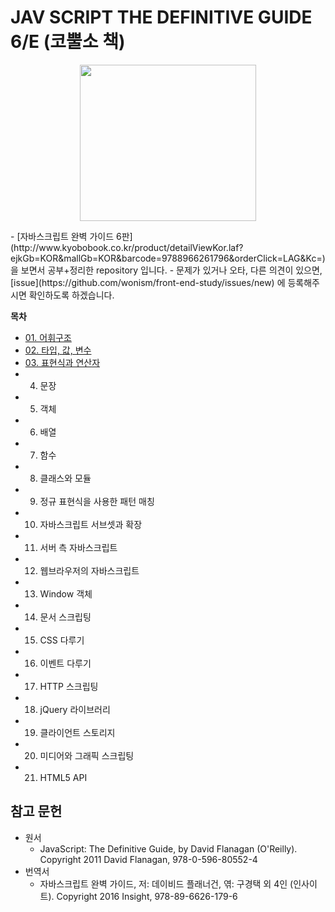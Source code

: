# JAV SCRIPT THE DEFINITIVE GUIDE 6/E (코뿔소 책)
<p align="center">
  <img width="282" height="250" src="https://github.com/wonism/front-end-study/blob/master/jsguide/img/book-front.jpg">
</p>
- [자바스크립트 완벽 가이드 6판](http://www.kyobobook.co.kr/product/detailViewKor.laf?ejkGb=KOR&mallGb=KOR&barcode=9788966261796&orderClick=LAG&Kc=) 을 보면서 공부+정리한 repository 입니다.
- 문제가 있거나 오타, 다른 의견이 있으면, [issue](https://github.com/wonism/front-end-study/issues/new) 에 등록해주시면 확인하도록 하겠습니다.

__목차__
- [01. 어휘구조](https://github.com/wonism/front-end-study/tree/master/jsguide/01.%EC%96%B4%ED%9C%98%EA%B5%AC%EC%A1%B0)
- [02. 타입, 값, 변수](https://github.com/wonism/front-end-study/tree/master/jsguide/02.%ED%83%80%EC%9E%85%2C%EA%B0%92%2C%EB%B3%80%EC%88%98)
- [03. 표현식과 연산자](https://github.com/wonism/front-end-study/tree/master/jsguide/03.%E1%84%91%E1%85%AD%E1%84%92%E1%85%A7%E1%86%AB%E1%84%89%E1%85%B5%E1%86%A8%E1%84%80%E1%85%AA%E1%84%8B%E1%85%A7%E1%86%AB%E1%84%89%E1%85%A1%E1%86%AB%E1%84%8C%E1%85%A1)
- 04. 문장
- 05. 객체
- 06. 배열
- 07. 함수
- 08. 클래스와 모듈
- 09. 정규 표현식을 사용한 패턴 매칭
- 10. 자바스크립트 서브셋과 확장
- 11. 서버 측 자바스크립트
- 12. 웹브라우저의 자바스크립트
- 13. Window 객체
- 14. 문서 스크립팅
- 15. CSS 다루기
- 16. 이벤트 다루기
- 17. HTTP 스크립팅
- 18. jQuery 라이브러리
- 19. 클라이언트 스토리지
- 20. 미디어와 그래픽 스크립팅
- 21. HTML5 API

## 참고 문헌
- 원서
  - JavaScript: The Definitive Guide, by David Flanagan (O'Reilly). Copyright 2011 David Flanagan, 978-0-596-80552-4
- 번역서
  - 자바스크립트 완벽 가이드, 저: 데이비드 플래너건, 엮: 구경택 외 4인 (인사이트). Copyright 2016 Insight, 978-89-6626-179-6

